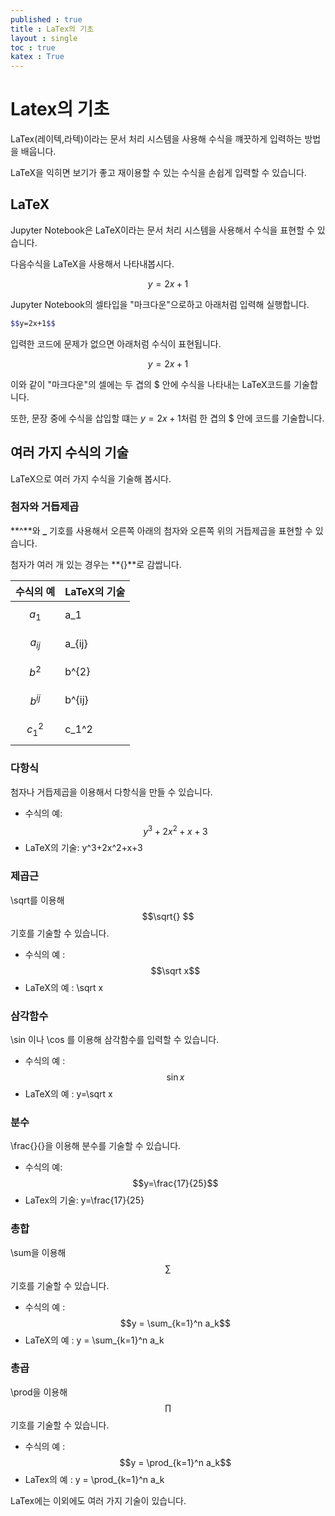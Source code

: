 ```yaml
---
published : true 
title : LaTex의 기초  
layout : single 
toc : true 
katex : True 
---
```

# Latex의 기초

LaTex(레이텍,라텍)이라는 문서 처리 시스템을 사용해 수식을 꺠끗하게 입력하는 방법을 배웁니다. 

LaTeX을 익히면 보기가 좋고 재이용할 수 있는 수식을 손쉽게 입력할 수 있습니다.

## LaTeX
Jupyter Notebook은 LaTeX이라는 문서 처리 시스템을 사용해서 수식을 표현할 수 있습니다.

다음수식을 LaTeX을 사용해서 나타내봅시다.

$$
y = 2x +1
$$

Jupyter Notebook의 셀타입을 "마크다운"으로하고 아래처럼 입력해 실행합니다.



```bash
$$y=2x+1$$
```


입력한 코드에 문제가 없으면 아래처럼 수식이 표현됩니다.


$$y=2x+1$$

이와 같이 "마크다운"의 셀에는 두 겹의 $ 안에 수식을 나타내는 LaTeX코드를 기술합니다. 

또한, 문장 중에 수식을 삽입할 떄는 $y=2x+1$처럼 한 겹의 $ 안에 코드를 기술합니다.

## 여러 가지 수식의 기술

LaTeX으로 여러 가지 수식을 기술해 봅시다.

### 첨자와 거듭제곱
**^**와 **_** 기호를 사용해서 오른쪽 아래의 첨자와 오른쪽 위의 거듭제곱을 표현할 수 있습니다. 

첨자가 여러 개 있는 경우는 **{}**로 감쌉니다.



|수식의 예|LaTeX의 기술
|---|---|
|$$a_1$$| a_1|
|$$a_{ij}$$| a_{ij}|
|$$b^2$$|b^{2}|
|$$b^{ij}$$|b^{ij}|
|$$c_1^2$$| c_1^2|

### 다항식

첨자나 거듭제곱을 이용해서 다항식을 만들 수 있습니다.
- 수식의 예: $$y^3+2x^2+x+3$$
- LaTeX의 기술: y^3+2x^2+x+3

### 제곱근
\sqrt를 이용해 $$\sqrt{} $$ 기호를 기술할 수 있습니다.
- 수식의 예 : $$\sqrt x$$
- LaTeX의 예 : \sqrt x

### 삼각함수

\sin 이나 \cos 를 이용해 삼각함수를 입력할 수 있습니다.
- 수식의 예 : $$\sin x$$
- LaTeX의 예 : y=\sqrt x

### 분수
\frac{}{}을 이용해 분수를 기술할 수 있습니다.
- 수식의 예:$$y=\frac{17}{25}$$
- LaTex의 기술: y=\frac{17}{25}

### 총합
\sum을 이용해 $$\sum$$기호를 기술할 수 있습니다.
- 수식의 예 : $$y = \sum_{k=1}^n a_k$$
- LaTeX의 예 : y = \sum_{k=1}^n a_k

### 총곱
\prod을 이용해 $$\prod$$ 기호를 기술할 수 있습니다.
- 수식의 예 : $$y = \prod_{k=1}^n a_k$$
- LaTex의 예 : y = \prod_{k=1}^n a_k


LaTex에는 이외에도 여러 가지 기술이 있습니다.


```python

```
